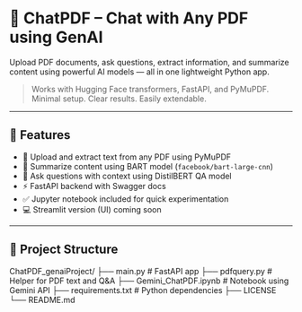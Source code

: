# 🤖 ChatPDF – Chat with Any PDF using GenAI

Upload PDF documents, ask questions, extract information, and summarize content using powerful AI models — all in one lightweight Python app.

> Works with Hugging Face transformers, FastAPI, and PyMuPDF. Minimal setup. Clear results. Easily extendable.

---

## 🚀 Features

- 📄 Upload and extract text from any PDF using PyMuPDF
- 🧠 Summarize content using BART model (`facebook/bart-large-cnn`)
- 💬 Ask questions with context using DistilBERT QA model
- ⚡ FastAPI backend with Swagger docs
- ✅ Jupyter notebook included for quick experimentation
- 💻 Streamlit version (UI) coming soon

---

## 📁 Project Structure

ChatPDF_genaiProject/
├── main.py # FastAPI app
├── pdfquery.py # Helper for PDF text and Q&A
├── Gemini_ChatPDF.ipynb # Notebook using Gemini API
├── requirements.txt # Python dependencies
├── LICENSE
└── README.md
